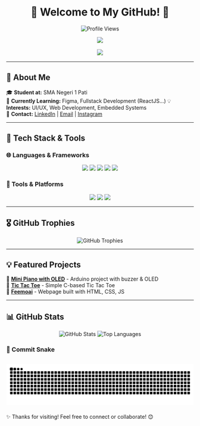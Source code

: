 <h1 align="center">🚀 Welcome to My GitHub! 👋</h1>
<p align="center">
  <img src="https://komarev.com/ghpvc/?username=Feemoai&style=flat-square&color=blue" alt="Profile Views"/>
</p>

<p align="center">
  <img src="https://readme-typing-svg.herokuapp.com?font=Fira+Code&weight=600&size=24&duration=4000&pause=1000&color=auto&center=true&width=600&lines=Hi%2C+I'm+Ahmad+Fajril+Falah" />
</p>

<p align="center">
  <img src="https://media3.giphy.com/media/v1.Y2lkPTc5MGI3NjExOTRzMWE3dGZ6dWd6dGF0eXVmZXN3amE1bG8wMXF0eHZoZWpiaTFjMyZlcD12MV9pbnRlcm5hbF9naWZfYnlfaWQmY3Q9Zw/L1R1tvI9svkIWwpVYr/giphy.gif" width="auto" />
</p>

---

## 🌟 About Me  

🎓 **Student at:** SMA Negeri 1 Pati  
🌱 **Currently Learning:** Figma, Fullstack Development (ReactJS...)
💡 **Interests:** UI/UX, Web Development, Embedded Systems  
📩 **Contact:** [LinkedIn](https://www.linkedin.com/in/ahmad-fajril-falah-a85850299/) | [Email](mailto:feryahmad2006@gmail.com) | [Instagram](https://www.instagram.com/feemoai/)

---

## 🚀 Tech Stack & Tools  

### 🌐 Languages & Frameworks  
<p align="center">
  <img src="https://img.shields.io/badge/-C-%2300599C?logo=c&logoColor=white&style=for-the-badge" />
  <img src="https://img.shields.io/badge/-JavaScript-%23F7DF1E?logo=javascript&logoColor=black&style=for-the-badge" />
  <img src="https://img.shields.io/badge/-Python-%233776AB?logo=python&logoColor=white&style=for-the-badge" />
  <img src="https://img.shields.io/badge/-ReactJS-%2361DAFB?logo=react&logoColor=black&style=for-the-badge" />
<!--   <img src="https://img.shields.io/badge/-Next.js-%23000000?logo=next.js&logoColor=white&style=for-the-badge" /> -->
  <img src="https://img.shields.io/badge/-TailwindCSS-%2306B6D4?logo=tailwindcss&logoColor=white&style=for-the-badge" />
</p>

### 🔧 Tools & Platforms  
<p align="center">
  <img src="https://img.shields.io/badge/-Arduino-%2300979D?logo=arduino&logoColor=white&style=for-the-badge" />
  <img src="https://img.shields.io/badge/-Figma-%23F24E1E?logo=figma&logoColor=white&style=for-the-badge" />
  <img src="https://img.shields.io/badge/-Git-%23F05032?logo=git&logoColor=white&style=for-the-badge" />
</p>

---

## 🎖️ GitHub Trophies  
<p align="center">
  <img src="https://github-profile-trophy.vercel.app/?username=Feemoai&theme=tokyonight&margin-w=5&no-frame=true" alt="GitHub Trophies"/>
</p>

---

## 💡 Featured Projects  

🔹 **[Mini Piano with OLED](https://github.com/Feemoai/Arduino-Piano-With-OLED-indicator)** - Arduino project with buzzer & OLED  
🔹 **[Tic Tac Toe](https://github.com/Feemoai/TUGAS-CODING-TIK)** - Simple C-based Tic Tac Toe  
🔹 **[Feemoai](https://feemoai.github.io/Feemoai/)** - Webpage built with HTML, CSS, JS  

---

## 📊 GitHub Stats  
<p align="center">
  <img src="https://github-readme-stats.vercel.app/api?username=Feemoai&show_icons=true&theme=tokyonight" alt="GitHub Stats"/>
  <img src="https://github-readme-stats.vercel.app/api/top-langs/?username=Feemoai&layout=compact&theme=tokyonight" alt="Top Languages"/>
</p>

### 🐍 Commit Snake  
![snake gif](https://github.com/Feemoai/Feemoai/blob/output/github-snake-dark.svg)
---

✨ Thanks for visiting! Feel free to connect or collaborate! 😊
